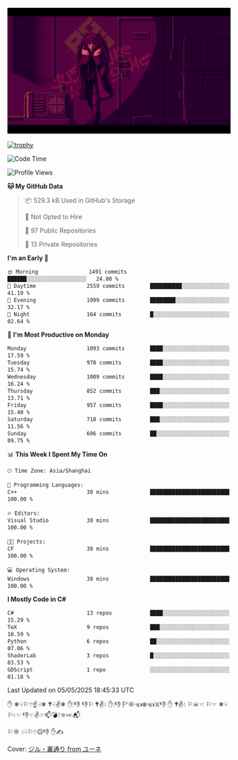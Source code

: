 ![](imgs/main.png)

[![trophy](https://github-profile-trophy.vercel.app/?username=NeilKleistGao&theme=dracula)](https://github.com/ryo-ma/github-profile-trophy)

<!--START_SECTION:waka-->
![Code Time](http://img.shields.io/badge/Code%20Time-1%2C742%20hrs%209%20mins-blue)

![Profile Views](http://img.shields.io/badge/Profile%20Views-0-blue)

**🐱 My GitHub Data** 

> 📦 529.3 kB Used in GitHub's Storage 
 > 
> 🚫 Not Opted to Hire
 > 
> 📜 97 Public Repositories 
 > 
> 🔑 13 Private Repositories 
 > 
**I'm an Early 🐤** 

```text
🌞 Morning                1491 commits        ██████░░░░░░░░░░░░░░░░░░░   24.00 % 
🌆 Daytime                2559 commits        ██████████░░░░░░░░░░░░░░░   41.19 % 
🌃 Evening                1999 commits        ████████░░░░░░░░░░░░░░░░░   32.17 % 
🌙 Night                  164 commits         █░░░░░░░░░░░░░░░░░░░░░░░░   02.64 % 
```
📅 **I'm Most Productive on Monday** 

```text
Monday                   1093 commits        ████░░░░░░░░░░░░░░░░░░░░░   17.59 % 
Tuesday                  978 commits         ████░░░░░░░░░░░░░░░░░░░░░   15.74 % 
Wednesday                1009 commits        ████░░░░░░░░░░░░░░░░░░░░░   16.24 % 
Thursday                 852 commits         ███░░░░░░░░░░░░░░░░░░░░░░   13.71 % 
Friday                   957 commits         ████░░░░░░░░░░░░░░░░░░░░░   15.40 % 
Saturday                 718 commits         ███░░░░░░░░░░░░░░░░░░░░░░   11.56 % 
Sunday                   606 commits         ██░░░░░░░░░░░░░░░░░░░░░░░   09.75 % 
```


📊 **This Week I Spent My Time On** 

```text
🕑︎ Time Zone: Asia/Shanghai

💬 Programming Languages: 
C++                      38 mins             █████████████████████████   100.00 % 

🔥 Editors: 
Visual Studio            38 mins             █████████████████████████   100.00 % 

🐱‍💻 Projects: 
CF                       38 mins             █████████████████████████   100.00 % 

💻 Operating System: 
Windows                  38 mins             █████████████████████████   100.00 % 
```

**I Mostly Code in C#** 

```text
C#                       13 repos            ████░░░░░░░░░░░░░░░░░░░░░   15.29 % 
TeX                      9 repos             ███░░░░░░░░░░░░░░░░░░░░░░   10.59 % 
Python                   6 repos             ██░░░░░░░░░░░░░░░░░░░░░░░   07.06 % 
ShaderLab                3 repos             █░░░░░░░░░░░░░░░░░░░░░░░░   03.53 % 
GDScript                 1 repo              ░░░░░░░░░░░░░░░░░░░░░░░░░   01.18 % 
```




 Last Updated on 05/05/2025 18:45:33 UTC
<!--END_SECTION:waka-->

✋ ❄☟⚐🕆☝☟❄ 🕈☟✌❄ ✋🕯👎 👎⚐ 🕈✌💧 ✋🕯👎 🏱☼☜❄☜☠👎 ✋ 🕈✌💧 ⚐☠☜ ⚐☞ ❄☟⚐💧☜ 👎☜✌☞📫💣🕆❄☜💧📬

⚐☼ 💧☟⚐🕆☹👎 ✋✍

Cover: [ジル・裏通り from ユーネ](https://www.pixiv.net/artworks/62127066)
